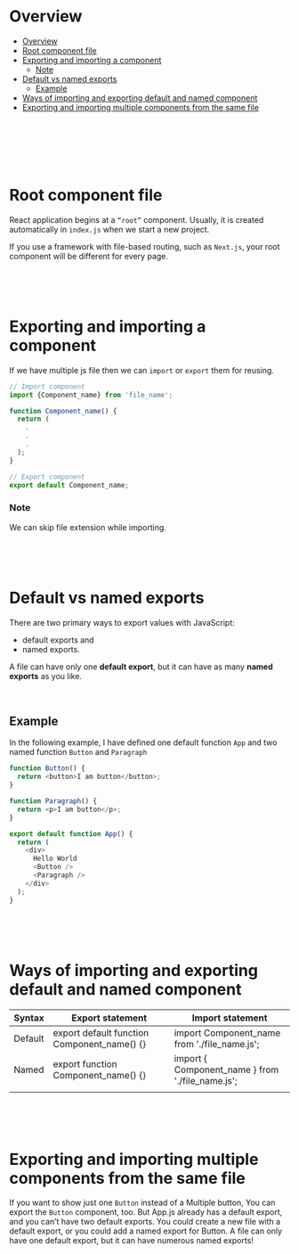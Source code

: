 # Overview

- [Overview](#overview)
- [Root component file](#root-component-file)
- [Exporting and importing a component](#exporting-and-importing-a-component)
  - [Note](#note)
- [Default vs named exports](#default-vs-named-exports)
  - [Example](#example)
- [Ways of importing and exporting default and named component](#ways-of-importing-and-exporting-default-and-named-component)
- [Exporting and importing multiple components from the same file](#exporting-and-importing-multiple-components-from-the-same-file)

&nbsp;

&nbsp;

&nbsp;

# Root component file

React application begins at a `“root”` component. Usually, it is created automatically in `index.js` when we start a new project.

If you use a framework with file-based routing, such as `Next.js`, your root component will be different for every page.

&nbsp;

&nbsp;

# Exporting and importing a component

If we have multiple js file then we can `import` or `export` them for reusing.

```js
// Import component
import {Component_name} from 'file_name';

function Component_name() {
  return (
    .
    .
    .
  );
}

// Export component
export default Component_name;
```

### Note

We can skip file extension while importing.

&nbsp;

&nbsp;

# Default vs named exports

There are two primary ways to export values with JavaScript:

- default exports and
- named exports.

A file can have only one **default export**, but it can have as many **named exports** as you like.

&nbsp;

## Example

In the following example, I have defined one default function `App` and two named function `Button` and `Paragraph`

```js
function Button() {
  return <button>I am button</button>;
}

function Paragraph() {
  return <p>I am button</p>;
}

export default function App() {
  return (
    <div>
      Hello World
      <Button />
      <Paragraph />
    </div>
  );
}
```

&nbsp;

&nbsp;

# Ways of importing and exporting default and named component

| Syntax  | Export statement                            | Import statement                                 |
| ------- | ------------------------------------------- | ------------------------------------------------ |
| Default | export default function Component_name() {} | import Component_name from './file_name.js';     |
| Named   | export function Component_name() {}         | import { Component_name } from './file_name.js'; |
|         |                                             |

&nbsp;

&nbsp;

# Exporting and importing multiple components from the same file

If you want to show just one `Button` instead of a Multiple button, You can export the `Button` component, too. But App.js already has a default export, and you can’t have two default exports. You could create a new file with a default export, or you could add a named export for Button. A file can only have one default export, but it can have numerous named exports!

&nbsp;

&nbsp;

&nbsp;
